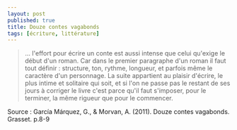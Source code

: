 ```yaml
---
layout: post
published: true
title: Douze contes vagabonds
tags: [écriture, littérature]
---
```





>... l'effort pour écrire un conte est aussi intense que celui qu'exige le début d'un roman. Car dans le premier paragraphe d'un roman il faut tout définir : structure, ton, rythme, longueur, et parfois même le caractère d'un personnage. La suite appartient au plaisir d'écrire, le plus intime et solitaire qui soit, et si l'on ne passe pas le restant de ses jours à corriger le livre c'est parce qu'il faut s'imposer, pour le terminer, la même rigueur que pour le commencer.


Source :
García Márquez, G., & Morvan, A. (2011). Douze contes vagabonds. Grasset. p.8-9


